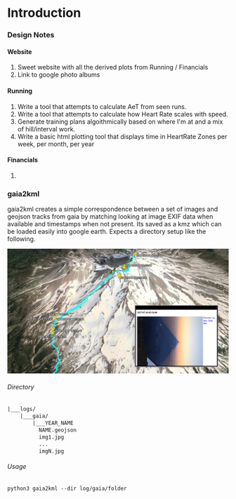 # Introduction

### Design Notes

#### Website

 1. Sweet website with all the derived plots from Running / Financials
 2. Link to google photo albums

#### Running

 1. Write a tool that attempts to calculate AeT from seen runs.
 2. Write a tool that attempts to calculate how Heart Rate scales with speed.
 3. Generate training plans algoithmically based on where I'm at and a mix of hill/interval work.
 4. Write a basic html plotting tool that displays time in HeartRate Zones per week, per month, per year


#### Financials

 1.

### gaia2kml

gaia2kml creates a simple correspondence between a set of images and geojson tracks from gaia by matching looking at image EXIF data when available and timestamps when not present. Its saved as a kmz which can be loaded easily into google earth. Expects a directory setup like the following.

![Alt text](data/gaia2kml_example.png?raw=true "Title")

###### Directory
```
|___logs/
    |___gaia/
        |___YEAR_NAME
          NAME.geojson
          img1.jpg
          ...
          imgN.jpg
```


###### Usage
```
python3 gaia2kml --dir log/gaia/folder
```
